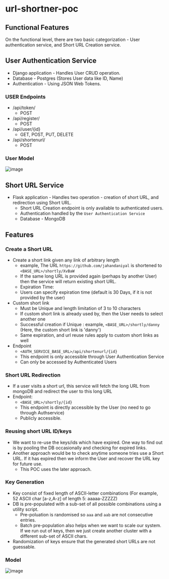 # url-shortner-poc

## Functional Features

On the functional level, there are two basic categorization - User authentication service, and Short URL Creation service.

## User Authentication Service
- Django application - Handles User CRUD operation. 
- Database - Postgres (Stores User data like ID, Name)
- Authentication - Using JSON Web Tokens.

### USER Endpoints
* /api/token/
   * POST
* /api/register/
   * POST
* /api/user/{id}
   * GET, POST, PUT, DELETE
* /api/shortenurl/
   * POST

### User Model
![image](https://user-images.githubusercontent.com/4581090/160870372-731ad5d9-c602-4f6b-be1f-9c7592152ca0.png)

## Short URL Service
- Flask application - Handles two operation - creation of short URL, and redirection using Short URL.
  - Short URL Creation endpoint is only available to authenticated users. 
  - Authentication handled by the `User Authentication Service`
  - Database - MongoDB 
## Features
### Create a Short URL
- Create a short link given any link of arbitrary length 
  -  example, The URL `https://github.com/jahandaniyal` is shortened to `<BASE_URL>/shortly/XvBaW`  
  -  If the same long URL is provided again (perhaps by another User) then the service will return existing short URL. 
  -  Expiration Time:
  -  Users can specify expiration time (default is 30 Days, if it is not provided by the user)
- Custom short link
  -  Must be Unique and length limitation of 3 to 10 characters
  -  If custom short link is already used by, then the User needs to select another one
  -  Successful creation if Unique : example, `<BASE_URL>/shortly/danny` (Here, the custom short link is 'danny')
  -  Same expiration, and url reuse rules apply to custom short links as well
- Endpoint
  -  `<AUTH_SERVICE_BASE_URL>/api/shortenurl/{id}`
  -  This endpoint is only accessible through User Authentication Service
  -  Can only be accessed by Authenticated Users

### Short URL Redirection
- If a user visits a short url, this service will fetch the long URL from mongoDB and redirect the user to this long URL
- Endpoint:
  -  `<BASE_URL>/shortly/{id}`
  -  This endpoint is directly accessible by the User (no need to go through Authservice)
  -  Publicly accessible.

### Reusing short URL ID/keys
- We want to re-use the keys/ids which have expired. One way to find out is by pooling the DB occasionally and checking for expired links.
- Another approach would be to check anytime someone tries use a Short URL. If it has expired then we inform the User and recover the URL key for future use.
  - This POC uses the later approach.

### Key Generation
- Key consist of fixed length of ASCII-letter combinations (For example, 52 ASCII char [a-z,A-z] of length 5: aaaaa-ZZZZZ)
- DB is pre-populated with a sub-set of all possible combinations using a utility script.
  - Pre-poluation is randomised so `aaa` and `aab` are not consecutive entries.
  - Batch pre-population also helps when we want to scale our system. If we run out of keys, then we just create another cluster with a different sub-set of ASCII chars.
- Randomization of keys ensure that the generated short URLs are not guessable.
  
   
### Model
![image](https://user-images.githubusercontent.com/4581090/160886547-65011216-2224-4c01-9488-25375aba4a7d.png)

